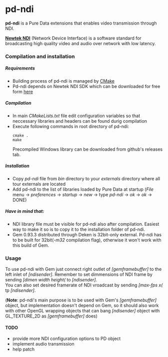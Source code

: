 # pd-ndi

__pd-ndi__ is a Pure Data extensions that enables video transmission through NDI.  


[__Newtek NDI__](https://www.newtek.com/ndi/) (Network Device Interface) 
is a software standard for broadcasting high quality video and audio over network with low latency.

### Compilation and installation

##### Requirements
* Building process of pd-ndi is managed by [CMake](https://cmake.org/)
* Pd-ndi depends on Newtek NDI SDK which can be downloaded for free form [here](https://www.newtek.com/ndi/sdk/)

##### Compilation
* In main _CMakeLists.txt_ file edit configuration variables so that neccessary libraries and headers can be found durig compilation
* Execute following commands in root directory of pd-ndi:
    ```$xslt
    cmake .
    make
    ```
    Precompiled Windows library can be downloaded from github's releases tab.

##### Installation
* Copy _pd-ndi_ file from _bin_ directory to your _externals_ directory where all tour externals are located
* Add pd-ndi to the list of libraries loaded by Pure Data at startup (_File_ menu -> _preferences_ -> _startup_ -> _new_ -> type _pd-ndi_ -> _ok_ -> _ok_ -> DONE)


##### Have in mind that:
* NDI library file must be visible for pd-ndi also after compilation. Easiest way to make it so is to copy it to the installation folder of pd-ndi.
* Gem 0.93.3 distributed through Deken is 32bit-only external. Pd-ndi has to be built for 32bit(_-m32_ compilation flag), otherwise it won't work with this build of Gem.   

### Usage

To use pd-ndi with Gem just connect right outlet of _[gemframebuffer]_ to the left inlet of _[ndisender]_.
Remember to set dimmensions of NDI frame by sending _[dimen width height(_ to _[ndisender]_.\
You can also set desired framerate of NDI vroadcast by sending _[max-fps x(_ tp _[ndisender]_.

(__Note__: pd-ndi's main purpose is to be used with Gem's _[gemframebuffer]_ object, but implementation doesn't depend on Gem, so it should also work with other OpenGL  wrapping objects that can bang _[ndisender]_ object with GL_TEXTURE_2D as _[gemframebuffer]_ does)

#### TODO
* provide more NDI configuration options to PD object
* implement audio transmission
* help patch